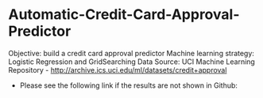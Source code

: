 # Automatic-Credit-Card-Approval-Predictor
Objective: build a credit card approval predictor 
Machine learning strategy: Logistic Regression and GridSearching
Data Source: UCI Machine Learning Repository - http://archive.ics.uci.edu/ml/datasets/credit+approval

* Please see the following link if the results are not shown in Github:
